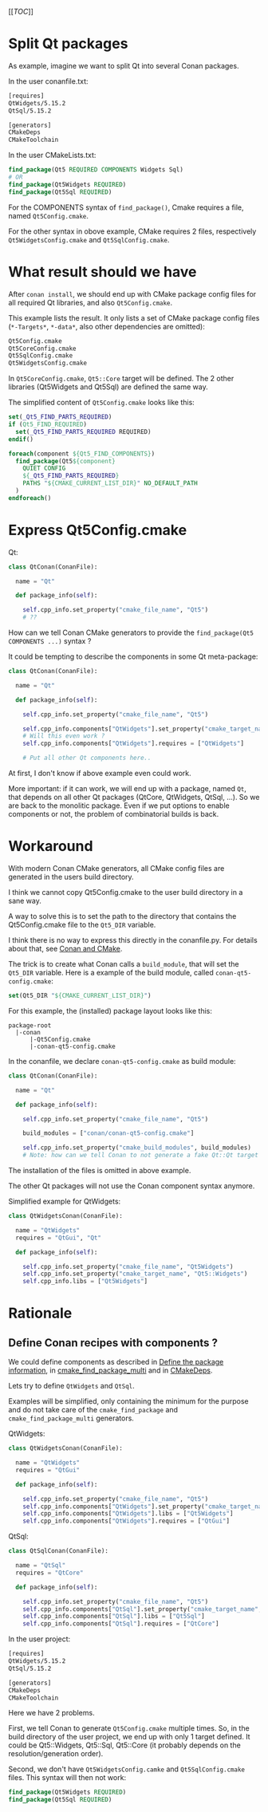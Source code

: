 [[_TOC_]]

# Split Qt packages

As example, imagine we want to split Qt into several Conan packages.

In the user conanfile.txt:
```txt
[requires]
QtWidgets/5.15.2
QtSql/5.15.2

[generators]
CMakeDeps
CMakeToolchain
```

In the user CMakeLists.txt:
```cmake
find_package(Qt5 REQUIRED COMPONENTS Widgets Sql)
# OR
find_package(Qt5Widgets REQUIRED)
find_package(Qt5Sql REQUIRED)
```

For the COMPONENTS syntax of `find_package()`,
Cmake requires a file, named `Qt5Config.cmake`.

For the other syntax in obove example,
CMake requires 2 files, respectively `Qt5WidgetsConfig.cmake` and `Qt5SqlConfig.cmake`.


# What result should we have

After `conan install`, we should end up with CMake package config files
for all required Qt libraries, and also `Qt5Config.cmake`.

This example lists the result.
It only lists a set of CMake package config files
(`*-Targets*`, `*-data*`, also other dependencies are omitted):
```bash
Qt5Config.cmake
Qt5CoreConfig.cmake
Qt5SqlConfig.cmake
Qt5WidgetsConfig.cmake
```

In `Qt5CoreConfig.cmake`, `Qt5::Core` target will be defined.
The 2 other libraries (Qt5Widgets and Qt5Sql) are defined the same way.

The simplified content of `Qt5Config.cmake` looks like this:
```cmake
set(_Qt5_FIND_PARTS_REQUIRED)
if (Qt5_FIND_REQUIRED)
  set(_Qt5_FIND_PARTS_REQUIRED REQUIRED)
endif()

foreach(component ${Qt5_FIND_COMPONENTS})
  find_package(Qt5${component}
    QUIET CONFIG
    ${_Qt5_FIND_PARTS_REQUIRED}
    PATHS "${CMAKE_CURRENT_LIST_DIR}" NO_DEFAULT_PATH
  )
endforeach()
```

# Express Qt5Config.cmake

Qt:
```python
class QtConan(ConanFile):

  name = "Qt"

  def package_info(self):

    self.cpp_info.set_property("cmake_file_name", "Qt5")
    # ??
```

How can we tell Conan CMake generators to provide
the `find_package(Qt5 COMPONENTS ...)` syntax ?

It could be tempting to describe the components
in some Qt meta-package:
```python
class QtConan(ConanFile):

  name = "Qt"

  def package_info(self):

    self.cpp_info.set_property("cmake_file_name", "Qt5")

    self.cpp_info.components["QtWidgets"].set_property("cmake_target_name", "Qt5::Widgets")
    # Will this even work ?
    self.cpp_info.components["QtWidgets"].requires = ["QtWidgets"]

    # Put all other Qt components here..
```

At first, I don't know if above example even could work.

More important: if it can work, we will end up with a package,
named `Qt`, that depends on all other Qt packages
(QtCore, QtWidgets, QtSql, ...).
So we are back to the monolitic package.
Even if we put options to enable components or not,
the problem of combinatorial builds is back.

# Workaround

With modern Conan CMake generators, all CMake config files are generated in the users build directory.

I think we cannot copy Qt5Config.cmake to the user build directory in a sane way.

A way to solve this is to set the path
to the directory that contains the Qt5Config.cmake file
to the `Qt5_DIR` variable.

I think there is no way to express this directly in the conanfile.py.
For details about that, see [Conan and CMake](https://scandyna.gitlab.io/mdt-cmake-modules/ConanAndCMake.html).

The trick is to create what Conan calls a `build_module`,
that will set the `Qt5_DIR` variable.
Here is a example of the build module, called `conan-qt5-config.cmake`:
```cmake
set(Qt5_DIR "${CMAKE_CURRENT_LIST_DIR}")
```

For this example, the (installed) package layout looks like this:
```
package-root
  |-conan
      |-Qt5Config.cmake
      |-conan-qt5-config.cmake
```

In the conanfile, we declare `conan-qt5-config.cmake` as build module:
```python
class QtConan(ConanFile):

  name = "Qt"

  def package_info(self):

    self.cpp_info.set_property("cmake_file_name", "Qt5")

    build_modules = ["conan/conan-qt5-config.cmake"]

    self.cpp_info.set_property("cmake_build_modules", build_modules)
    # Note: how can we tell Conan to not generate a fake Qt::Qt target ?
```

The installation of the files is omitted in above example.

The other Qt packages will not use the Conan component syntax anymore.

Simplified example for QtWidgets:
```python
class QtWidgetsConan(ConanFile):

  name = "QtWidgets"
  requires = "QtGui", "Qt"

  def package_info(self):

    self.cpp_info.set_property("cmake_file_name", "Qt5Widgets")
    self.cpp_info.set_property("cmake_target_name", "Qt5::Widgets")
    self.cpp_info.libs = ["Qt5Widgets"]
```

# Rationale

## Define Conan recipes with components ?

We could define components as described
in [Define the package information](https://docs.conan.io/en/latest/creating_packages/package_information.html),
in [cmake_find_package_multi](https://docs.conan.io/en/latest/reference/generators/cmake_find_package_multi.html)
and in [CMakeDeps](https://docs.conan.io/en/latest/reference/conanfile/tools/cmake/cmakedeps.html).

Lets try to define `QtWidgets` and `QtSql`.

Examples will be simplified, only containing the minimum for the purpose
and do not take care of the `cmake_find_package` and `cmake_find_package_multi` generators.

QtWidgets:
```python
class QtWidgetsConan(ConanFile):

  name = "QtWidgets"
  requires = "QtGui"

  def package_info(self):

    self.cpp_info.set_property("cmake_file_name", "Qt5")
    self.cpp_info.components["QtWidgets"].set_property("cmake_target_name", "Qt5::Widgets")
    self.cpp_info.components["QtWidgets"].libs = ["Qt5Widgets"]
    self.cpp_info.components["QtWidgets"].requires = ["QtGui"]
```

QtSql:
```python
class QtSqlConan(ConanFile):

  name = "QtSql"
  requires = "QtCore"

  def package_info(self):

    self.cpp_info.set_property("cmake_file_name", "Qt5")
    self.cpp_info.components["QtSql"].set_property("cmake_target_name", "Qt5::Sql")
    self.cpp_info.components["QtSql"].libs = ["Qt5Sql"]
    self.cpp_info.components["QtSql"].requires = ["QtCore"]
```

In the user project:
```txt
[requires]
QtWidgets/5.15.2
QtSql/5.15.2

[generators]
CMakeDeps
CMakeToolchain
```

Here we have 2 problems.

First, we tell Conan to generate `Qt5Config.cmake` multiple times.
So, in the build directory of the user project,
we end up with only 1 target defined.
It could be Qt5::Widgets, Qt5::Sql, Qt5::Core
(it probably depends on the resolution/generation order).

Second, we don't have `Qt5WidgetsConfig.camke` and `Qt5SqlConfig.cmake` files.
This syntax will then not work:
```cmake
find_package(Qt5Widgets REQUIRED)
find_package(Qt5Sql REQUIRED)
```
